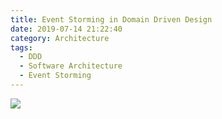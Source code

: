 ```yaml
---
title: Event Storming in Domain Driven Design
date: 2019-07-14 21:22:40
category: Architecture
tags: 
  - DDD
  - Software Architecture
  - Event Storming
---
```

![](./misunderstanding.png)
<!-- One of the parts of Strategic Domain Driven Design is the ubiquitous language. It is the communication tool shared between the domain experts and the developers. Unlike regular languages where a word can have several meanings, the ubiquitous language should have exactly one for each word in a single bounded context. After getting acquinted with *Implementing Domain Driven Design* by Vaughn Vernon and the DDD "lingo", I started to pay close attention to the development process at work and at the same time, I was leading a project where a single misunderstood requirement changed the entire implementation of a design I did. How ,you ask? Well, the word **collect** was lost in translation. That moment, I realized, that if I asked everyone involved in the project to do a few sessions and establish some common language until we have all the initial requirements met, we would not have lost precious time. In this post, I will show an example requirement similar to what I had at work and how the ubiquitous language could have saved me and the company time and money. -->